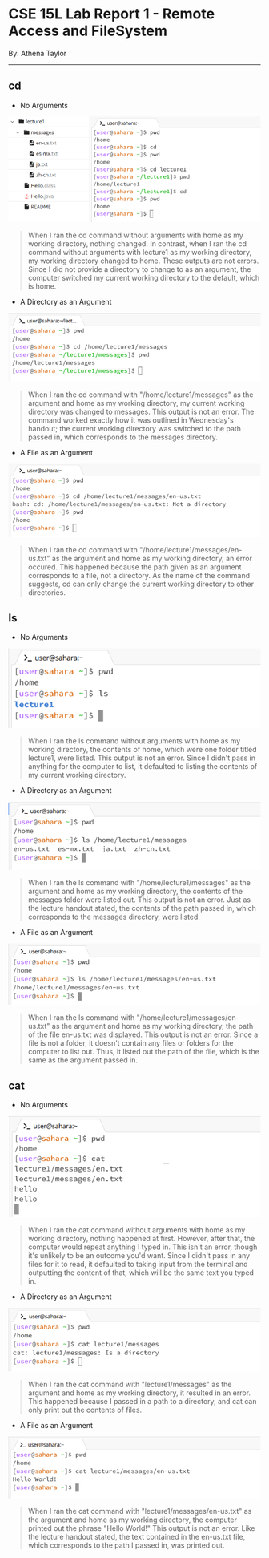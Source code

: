 
# CSE 15L Lab Report 1 - Remote Access and FileSystem
By: Athena Taylor

***

## cd
* No Arguments
   
![Image](cd1.png)
  
>When I ran the cd command without arguments with home as my working directory, nothing changed. In contrast, when I ran the cd command without arguments with lecture1 as my working directory, my working directory changed to home. These outputs are not errors. Since I did not provide a directory to change to as an argument, the computer switched my current working directory to the default, which is home.

* A Directory as an Argument

![Image](cd2.png)

>When I ran the cd command with "/home/lecture1/messages" as the argument and home as my working directory, my current working directory was changed to messages. This  output is not an error. The command worked exactly how it was outlined in Wednesday's handout; the current working directory was switched to the path passed in, which corresponds to the messages directory.

* A File as an Argument

![Image](cd3.png)

>When I ran the cd command with "/home/lecture1/messages/en-us.txt" as the argument and home as my working directory, an error occured. This happened because the path given as an argument corresponds to a file, not a directory. As the name of the command suggests, cd can only change the current working directory to other directories.


## ls
* No Arguments

![Image](ls1.png)

>When I ran the ls command without arguments with home as my working directory, the contents of home, which were one folder titled lecture1, were listed. This output is not an error. Since I didn't pass in anything for the computer to list, it defaulted to listing the contents of my current working directory.

* A Directory as an Argument

![Image](ls2.png)

>When I ran the ls command with "/home/lecture1/messages" as the argument and home as my working directory, the contents of the messages folder were listed out. This output is not an error. Just as the lecture handout stated, the contents of the path passed in, which corresponds to the messages directory, were listed.

* A File as an Argument

![Image](ls3.png)

>When I ran the ls command with "/home/lecture1/messages/en-us.txt" as the argument and home as my working directory, the path of the file en-us.txt was displayed. This output is not an error. Since a file is not a folder, it doesn't contain any files or folders for the computer to list out. Thus, it listed out the path of the file, which is the same as the argument passed in.

## cat
* No Arguments

![Image](cat1.png)

>When I ran the cat command without arguments with home as my working directory, nothing happened at first. However, after that, the computer would repeat anything I typed in. This isn't an error, though it's unlikely to be an outcome you'd want. Since I didn't pass in any files for it to read, it defaulted to taking input from the terminal and outputting the content of that, which will be the same text you typed in.

* A Directory as an Argument

![Image](cat2.png)

>When I ran the cat command with "lecture1/messages" as the argument and home as my working directory, it resulted in an error. This happened because I passed in a path to a directory, and cat can only print out the contents of files.

* A File as an Argument

![Image](cat3.png)

>When I ran the cat command with "lecture1/messages/en-us.txt" as the argument and home as my working directory, the computer printed out the phrase "Hello World!" This output is not an error. Like the lecture handout stated, the text contained in the en-us.txt file, which corresponds to the path I passed in, was printed out.
